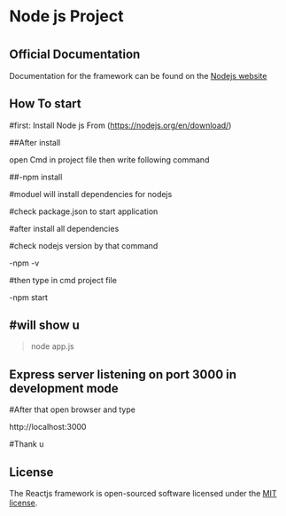 # Node js Project
#

## Official Documentation

Documentation for the framework can be found on the [Nodejs website](https://nodejs.org/api/)

## How To start
#first:
Install Node js From (https://nodejs.org/en/download/)

##After install 

open Cmd in project file then write following command

##-npm install

#moduel will install dependencies for nodejs

#check package.json to start application

#after install all dependencies

#check nodejs version by that command

-npm -v

#then type in cmd project file 

-npm start

#will show u 
---------------------------------
> node app.js

Express server listening on port 3000 in development mode 
---------------------------------
#After that open browser and type 

http://localhost:3000

#Thank u

## License

The Reactjs framework is open-sourced software licensed under the [MIT license](http://opensource.org/licenses/MIT).
